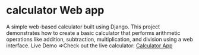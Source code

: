 # calculator Web app
A simple web-based calculator built using Django. This project demonstrates how to create a basic calculator that performs arithmetic operations like addition, subtraction, multiplication, and division using a web interface.
Live Demo =>Check out the live calculator: [Calculator App](https://calculator-xzix.onrender.com/)
